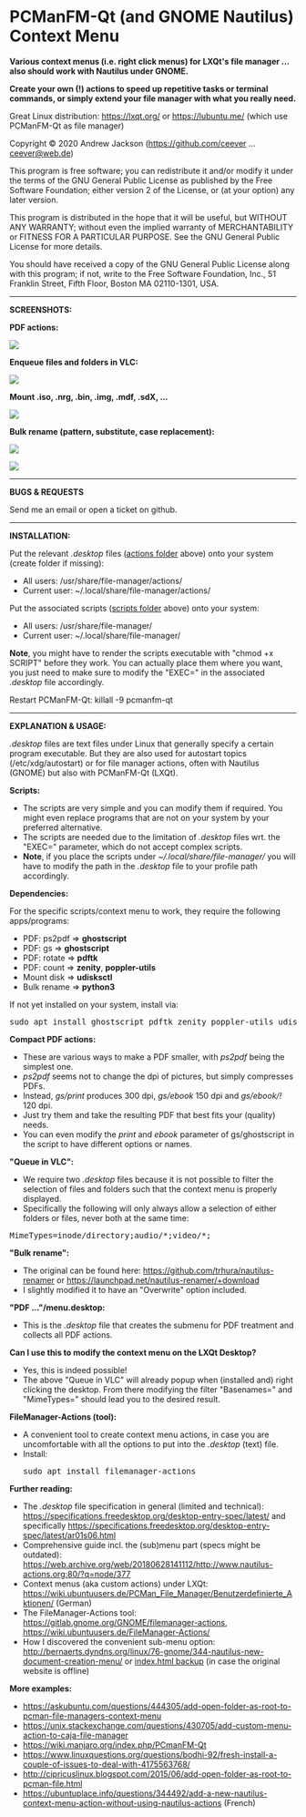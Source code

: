 # PCManFM-Qt (and GNOME Nautilus) Context Menu

**Various context menus (i.e. right click menus) for LXQt's file manager ... also should work with Nautilus under GNOME.**

**Create your own (!) actions to speed up repetitive tasks or terminal commands, or simply extend your file manager with what you really need.**

Great Linux distribution: https://lxqt.org/ or https://lubuntu.me/ (which use PCManFM-Qt as file manager)

Copyright © 2020 Andrew Jackson (https://github.com/ceever ... ceever@web.de)

This program is free software; you can redistribute it and/or modify it under the terms of the GNU General Public License as published by the Free Software Foundation; either version 2 of the License, or (at your option) any later version.

This program is distributed in the hope that it will be useful, but WITHOUT ANY WARRANTY; without even the implied warranty of MERCHANTABILITY or FITNESS FOR A PARTICULAR PURPOSE. See the GNU General Public License for more details.

You should have received a copy of the GNU General Public License along with this program; if not, write to the Free Software Foundation, Inc., 51 Franklin Street, Fifth Floor, Boston MA 02110-1301, USA.

---
**SCREENSHOTS:**

**PDF actions:**<br/>

<p><img src="gfx/pdf.png"></p>

**Enqueue files and folders in VLC:**<br/>

<p><img src="gfx/vlc.png"></p>

**Mount .iso, .nrg, .bin, .img, .mdf, .sdX, ...**<br/>

<p><img src="gfx/mount.png"></p>

**Bulk rename (pattern, substitute, case replacement):**<br/>

<p><img src="gfx/bulk.png"></p>
<p><img src="gfx/bulk_rename.png"></p>

---
**BUGS & REQUESTS**

Send me an email or open a ticket on github.

---
**INSTALLATION:**

Put the relevant *.desktop* files (<a href="actions/">actions folder</a> above) onto your system (create folder if missing):
* All users: /usr/share/file-manager/actions/
* Current user: ~/.local/share/file-manager/actions/

Put the associated scripts (<a href="scripts/">scripts folder</a> above) onto your system:
* All users: /usr/share/file-manager/
* Current user: ~/.local/share/file-manager/

**Note**, you might have to render the scripts executable with "chmod +x SCRIPT" before they work. You can actually place them where you want, you just need to make sure to modify the "EXEC=" in the associated *.desktop* file accordingly.

Restart PCManFM-Qt: killall -9 pcmanfm-qt

---
**EXPLANATION & USAGE:**

*.desktop* files are text files under Linux that generally specify a certain program executable. But they are also used for autostart topics (/etc/xdg/autostart) or for file manager actions, often with Nautilus (GNOME) but also with PCManFM-Qt (LXQt).

**Scripts:**
* The scripts are very simple and you can modify them if required. You might even replace programs that are not on your system by your preferred alternative.
* The scripts are needed due to the limitation of *.desktop* files wrt. the "EXEC=" parameter, which do not accept complex scripts.
* **Note**, if you place the scripts under *~/.local/share/file-manager/* you will have to modify the path in the *.desktop* file to your profile path accordingly.

**Dependencies:**

For the specific scripts/context menu to work, they require the following apps/programs:

* PDF: ps2pdf => **ghostscript**
* PDF: gs => **ghostscript**
* PDF: rotate => **pdftk**
* PDF: count => **zenity**, **poppler-utils**
* Mount disk => **udisksctl**
* Bulk rename => **python3**

If not yet installed on your system, install via:
<pre>sudo apt install ghostscript pdftk zenity poppler-utils udisksctl python3</pre>

**Compact PDF actions:**
* These are various ways to make a PDF smaller, with *ps2pdf* being the simplest one.
* *ps2pdf* seems not to change the dpi of pictures, but simply compresses PDFs.
* Instead, *gs/print* produces 300 dpi, *gs/ebook* 150 dpi and *gs/ebook/!* 120 dpi.
* Just try them and take the resulting PDF that best fits your (quality) needs.
* You can even modify the *print* and *ebook* parameter of gs/ghostscript in the script to have different options or names.

**"Queue in VLC":**
* We require two *.desktop* files because it is not possible to filter the selection of files and folders such that the context menu is properly displayed.
* Specifically the following will only always allow a selection of either folders or files, never both at the same time:
<pre>MimeTypes=inode/directory;audio/*;video/*;</pre>

**"Bulk rename":**
* The original can be found here: https://github.com/trhura/nautilus-renamer or https://launchpad.net/nautilus-renamer/+download
* I slightly modified it to have an "Overwrite" option included.

**"PDF ..."/menu.desktop:**
* This is the *.desktop* file that creates the submenu for PDF treatment and collects all PDF actions.

**Can I use this to modify the context menu on the LXQt Desktop?**
* Yes, this is indeed possible!
* The above "Queue in VLC" will already popup when (installed and) right clicking the desktop. From there modifying the filter "Basenames=" and "MimeTypes=" should lead you to the desired result.

**FileManager-Actions (tool):**
* A convenient tool to create context menu actions, in case you are uncomfortable with all the options to put into the *.desktop* (text) file.
* Install: <pre>sudo apt install filemanager-actions</pre>

**Further reading:**
* The *.desktop* file specification in general (limited and technical): https://specifications.freedesktop.org/desktop-entry-spec/latest/ and specifically https://specifications.freedesktop.org/desktop-entry-spec/latest/ar01s06.html
* Comprehensive guide incl. the (sub)menu part (specs might be outdated): https://web.archive.org/web/20180628141112/http://www.nautilus-actions.org:80/?q=node/377
* Context menus (aka custom actions) under LXQt: https://wiki.ubuntuusers.de/PCMan_File_Manager/Benutzerdefinierte_Aktionen/ (German)
* The FileManager-Actions tool: https://gitlab.gnome.org/GNOME/filemanager-actions, https://wiki.ubuntuusers.de/FileManager-Actions/
* How I discovered the convenient sub-menu option: http://bernaerts.dyndns.org/linux/76-gnome/344-nautilus-new-document-creation-menu/ or <a href="sups/bernaerts-nicolas.fr.html" target="_blank">index.html backup</a> (in case the original website is offline)
  
**More examples:**
* https://askubuntu.com/questions/444305/add-open-folder-as-root-to-pcman-file-managers-context-menu
* https://unix.stackexchange.com/questions/430705/add-custom-menu-action-to-caja-file-manager
* https://wiki.manjaro.org/index.php/PCmanFM-Qt
* https://www.linuxquestions.org/questions/bodhi-92/fresh-install-a-couple-of-issues-to-deal-with-4175563768/
* http://cipricuslinux.blogspot.com/2015/06/add-open-folder-as-root-to-pcman-file.html
* https://ubuntuplace.info/questions/344492/add-a-new-nautilus-context-menu-action-without-using-nautilus-actions (French)
